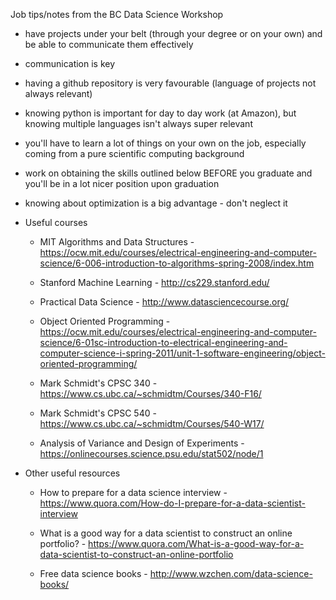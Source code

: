Job tips/notes from the BC Data Science Workshop

- have projects under your belt (through your degree or on your own) and be able to communicate them effectively
- communication is key
- having a github repository is very favourable (language of projects not always relevant)
- knowing python is important for day to day work (at Amazon), but knowing multiple languages isn't always super relevant
- you'll have to learn a lot of things on your own on the job, especially coming from a pure scientific computing background
- work on obtaining the skills outlined below BEFORE you graduate and you'll be in a lot nicer position upon graduation
- knowing about optimization is a big advantage - don't neglect it
- Useful courses
   - MIT Algorithms and Data Structures - https://ocw.mit.edu/courses/electrical-engineering-and-computer-science/6-006-introduction-to-algorithms-spring-2008/index.htm

   - Stanford Machine Learning - http://cs229.stanford.edu/

   - Practical Data Science - http://www.datasciencecourse.org/

   - Object Oriented Programming - https://ocw.mit.edu/courses/electrical-engineering-and-computer-science/6-01sc-introduction-to-electrical-engineering-and-computer-science-i-spring-2011/unit-1-software-engineering/object-oriented-programming/

   - Mark Schmidt's CPSC 340 - https://www.cs.ubc.ca/~schmidtm/Courses/340-F16/
   
   - Mark Schmidt's CPSC 540 - https://www.cs.ubc.ca/~schmidtm/Courses/540-W17/

   - Analysis of Variance and Design of Experiments - https://onlinecourses.science.psu.edu/stat502/node/1

- Other useful resources
   - How to prepare for a data science interview - https://www.quora.com/How-do-I-prepare-for-a-data-scientist-interview

   - What is a good way for a data scientist to construct an online portfolio? - https://www.quora.com/What-is-a-good-way-for-a-data-scientist-to-construct-an-online-portfolio

   - Free data science books - http://www.wzchen.com/data-science-books/
